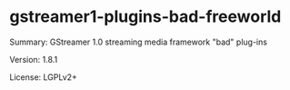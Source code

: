 #           gstreamer1-plugins-bad-freeworld
 
Summary:        GStreamer 1.0 streaming media framework "bad" plug-ins
 
Version:        1.8.1
 
License:        LGPLv2+
 
